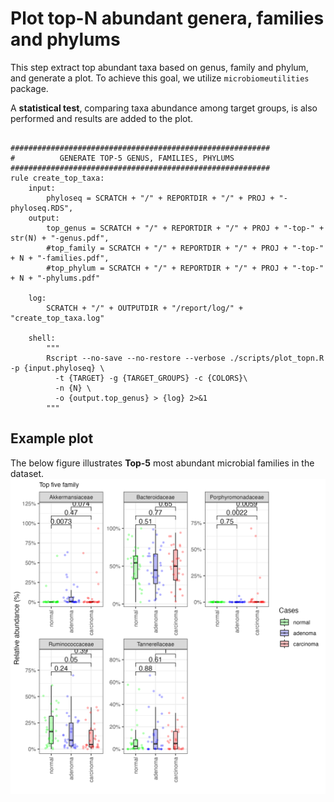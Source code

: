 # Plot top-N abundant genera, families and phylums
This step extract top abundant taxa based on genus, family and phylum, and generate a plot. To achieve this goal, we utilize `microbiomeutilities` package. 

A **statistical test**, comparing taxa abundance among target groups, is also performed and results are added to the plot.

```{.python}

##########################################################
#          GENERATE TOP-5 GENUS, FAMILIES, PHYLUMS
##########################################################
rule create_top_taxa:
    input:
        phyloseq = SCRATCH + "/" + REPORTDIR + "/" + PROJ + "-phyloseq.RDS",
    output:
        top_genus = SCRATCH + "/" + REPORTDIR + "/" + PROJ + "-top-" + str(N) + "-genus.pdf",
        #top_family = SCRATCH + "/" + REPORTDIR + "/" + PROJ + "-top-" + N + "-families.pdf",
        #top_phylum = SCRATCH + "/" + REPORTDIR + "/" + PROJ + "-top-" + N + "-phylums.pdf"

    log:
        SCRATCH + "/" + OUTPUTDIR + "/report/log/" + "create_top_taxa.log"

    shell:
        """
        Rscript --no-save --no-restore --verbose ./scripts/plot_topn.R -p {input.phyloseq} \
          -t {TARGET} -g {TARGET_GROUPS} -c {COLORS}\
          -n {N} \
          -o {output.top_genus} > {log} 2>&1
        """
```
## Example plot
The below figure illustrates **Top-5** most abundant microbial families in the dataset.
![](../images/top.png)
